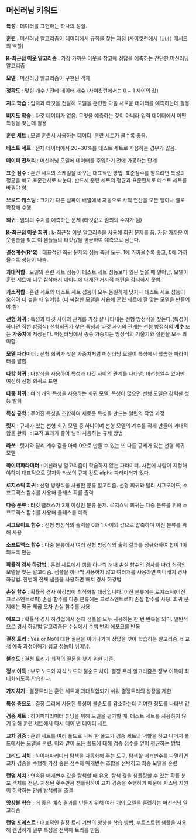 ## 머신러닝 키워드

**특성** : 데이터를 표현하는 하나의 성질.

**훈련** : 머신러닝 알고리즘이 데이터에서 규칙을 찾는 과정 (사이킷런에서 `fit()` 메서드의 역할)

**K-최근접 이웃 알고리즘** : 가장 가까운 이웃을 참고해 정답을 예측하는 간단한 머신러닝 알고리즘

**모델** : 머신러닝 알고리즘이 구현된 객체

**정확도** : 맞힌 개수 / 전데 데이터 개수 (사이킷런에서는 0 ~ 1 사이의 값)

**지도 학습** : 입력과 타깃을 전달해 모델을 훈련한 다음 새로운 데이터를 예측하는데 활용

**비지도 학습** : 타깃 데이터가 없음. 무엇을 예측하는 것이 아니라 입력 데이터에서 어떤 특징을 찾는데 활용

**훈련 세트** : 모델 훈련시 사용하는 데이터. 훈련 세트가 클수록 좋음.

**테스트 세트** : 전체 데이터에서 20~30%를 테스트 세트로 사용하는 경우가 많음.

**데이터 전처리** : 머신러닝 모델에 데이터를 주입하기 전에 가공하는 단계

**표준 점수** : 훈련 세트의 스케일을 바꾸는 대표적인 방법. 표준점수를 얻으려면 특성의 평균을 빼고 표준편차로 나눈다. 반드시 훈련 세트의 평균과 표준편차로 테스트 세트를 바꿔야 함.

**브로드 캐스팅** : 크기가 다른 넘파이 배열에서 자동으로 사칙 연산을 모든 행이나 열로 확장해 수행

**회귀** : 임의의 수치를 예측하는 문제 (타깃값도 임의의 수치가 됨)

**K-최근접 이웃 회귀** : k-최근접 이웃 알고리즘을 사용해 회귀 문제를 품. 가장 가까운 이웃샘플을 찾고 이 샘플들의 타깃값을 평균하여 예측으로 삼는다.

**결정계수(R^2)** : 대표적인 회귀 문제의 성능 측정 도구. 1에 가까울수록 좋고, 0에 가까울수록 성능이 나쁨.

**과대적합** : 모델의 훈련 세트 성능이 테스트 세트 성능보다 훨씬 높을 때 일어남. 모델이 훈련 세트에 너무 집착해서 데이터에 내재된 거시적 패턴을 감지하지 못함.

**과소적합** : 훈련 세트와 테스트 세트 성능이 모두 동일하게 낮거나 테스트 세트 성능이 오히려 더 높을 때 일어남. (더 복잡한 모델을 사용해 훈련 세트에 잘 맞는 모델을 만들어야 함)

**선형 회귀** : 특성과 타깃 사이의 관계를 가장 잘 나타내는 선형 방정식을 찾는다.(특성이 하나면 직선 방정식)
선형회귀가 찾은 특성과 타깃 사이의 관계는 선형 방정식의 **계수** 또는 **가중치**에 저장된다. 머신러닝에서 종종 가중치는 방정식의 기울기와 절편을 모두 의미함.

**모델 파라미터** : 선형 회귀가 찾은 가중치처럼 머신러닝 모델이 특성에서 학습한 파라미터를 말함.

**다항 회귀** : 다항식을 사용하여 특성과 타깃 사이의 관계를 나타냄. 비선형일수 있지만 여전히 선형 회귀로 표현

**다중 회귀** : 여러 개의 특성을 사용하는 회귀 모델. 특성이 많으면 선형 모델은 강력한 성능 발휘

**특성 공학** : 주어진 특성을 조합하여 새로운 특성을 만드는 일련의 작업 과정

**릿지** : 규제가 있는 선형 회귀 모델 중 하나이며 선형 모델의 계수를 작게 만들어 과대적합을 완화. 비교적 효과가 좋아 널리 사용하는 규제 방법

**라쏘** : 릿지와 달리 계수 값을 아예 0으로 만들 수 있는 또 다른 규제가 있는 선형 회귀 모델

**하이퍼파라미터** : 머신러닝 알고리즘이 학습하지 않는 파라미터. 사전에 사람이 지정해야하며 대표적으로 릿지와 라쏘의 규제 강도 alpha 파라미터가 있다.

**로지스틱 회귀** : 선형 방정식을 사용한 분류 알고리즘. 선형 회귀와 달리 시그모이드, 소프트맥스 함수를 사용해 클래스 확률 출력

**다중 분류** : 타깃 클래스가 2개 이상인 분류 문제. 로지스틱 회귀는 다중 분류를 위해 소프트맥스 함수를 사용해 클래스를 예측

**시그모이드 함수** : 선형 방정식의 출력을 0과 1 사이의 값으로 압축하며 이진 분류를 위해 사용

**소프트맥스 함수** : 다중 분류에서 여러 선형 방정식의 출력 결과를 정규화하여 합이 1이 되도록 만듬

**확률적 경사 하강법** : 훈련 세트에서 샘플 하나씩 꺼내 손실 함수의 경사를 따라 최적의 모델을 찾는 알고리즘.
샘플을 하나씩 사용하지 않고 여러개를 사용하면 미니배치 경사 하강법. 한번에 전체 샘플을 사용하면 배치 경사 하강법

**손실 함수** : 확률적 경사 하강법이 최적화할 대상입니다. 이진 분류에는 로지스틱(이진 크로스엔트로피) 손실 함수를 다중 분류에는 크로스엔트로피 손실 함수를 사용.
회귀 문제에는 평균 제곱 오차 손실 함수를 사용

**에포크** : 확률적 경사 하강법에서 전체 샘플을 모두 사용하는 한 번 반복을 의미. 일반적으로 경사 하강법 알고리즘은 수십에서 수백 번의 에포크를 반복

**결정 트리** : Yes or No에 대한 질문을 이어나가며 정답을 찾아 학습하는 알고리즘. 비교적 예측 과정이해가 쉽고 성능이 뛰어남.

**불순도** : 결정 트리가 최적의 질문을 찾기 위한 기준.

**정보 이득** : 부모 노드와 자식 노드의 불순도 차이. 결정 트리 알고리즘은 정보 이득이 최대화되도록 학습한다.

**가지치기** : 결정트리는 훈련 세트에 과대적합되기 쉬워 결정트리의 성장을 제한

**특성 중요도** : 결정 트리에 사용된 특성이 불순도를 감소하는데 기여한 정도를 나타낸 값

**검증 세트** : 하이퍼파리미터 튜닝을 위해 모델을 평가할 때, 테스트 세트를 사용하지 않기 위해 훈련 세트에서 다시 떼어 낸 데이터 세트

**교차 검증** : 훈련 세트를 여러 폴드로 나눠 한 폴드가 검증 세트의 역할을 하고 나머지 폴드에서는 모델을 훈련. 이와 같이 모든 폴드에 대해 검증 점수를 얻어 평균하는 방법

**그리드 서치** : 하이퍼파리미터 탐색을 자동화해 주는 도구. 탐색할 매개변수를 나열하면 교차 검증을 수행해 가장 좋은 점수의 매개변수 조합을 선택하고 최종 모델을 훈련

**랜덤 서치** : 연속된 매개변수 값을 탐색할 때 유용. 탐색 값을 샘플링할 수 있는 확률 분포 객체를 전달. 지정된 횟수만큼 샘플링하여 교차 검증을 수행하기 때문에 시스템 자원이 허락하는 만큼 탐색량을 조절

**앙상블 학습** : 더 좋은 예측 결과를 만들기 위해 여러 개의 모델을 훈련하는 머신러닝 알고리즘

**랜덤 포레스트** : 대표적인 결정 트리 기반의 앙상블 학습 방법. 부트스트랩 샘플을 사용해 랜덤하게 일부 특성을 선택해 트리를 만듬
